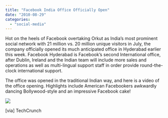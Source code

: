 ```yaml
---
title: "Facebook India Office Officially Open"
date: "2010-08-29"
categories: 
  - "social-media"
---
```


Hot on the heels of Facebook overtaking Orkut as India’s most prominent social network with 21 million vs. 20 million unique visitors in July, the company officially opened its much anticipated office in Hyderabad earlier this week. Facebook Hyderabad is Facebook’s second International office, after Dublin, Ireland and the Indian team will include more sales and operations as well as multi-lingual support staff in order provide round-the-clock international support.

The office was opened in the traditional Indian way, and here is a video of the office opening. Highlights include American Facebookers awkwardly dancing Bollywood-style and an impressive Facebook cake!

[![](http://lh3.ggpht.com/_40bmzDo_mBs/THqbvlP-lqI/AAAAAAAABUQ/aiibMa16TeE/videoe78ce392c873%5B3%5D.jpg?imgmax=800)](http://www.youtube.com/watch?v=5ewPS7OdSj0&feature=player_embedded)

\[via\] TechCrunch
